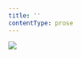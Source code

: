 ```yaml
---
title: ''
contentType: prose
---
```


<section>

![](../Images/obalka_posetilost_doktora_vinnetouologie.jpg)

</section>
